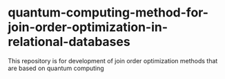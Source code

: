 # quantum-computing-method-for-join-order-optimization-in-relational-databases
This repository is for development of join order optimization methods that are based on quantum computing
